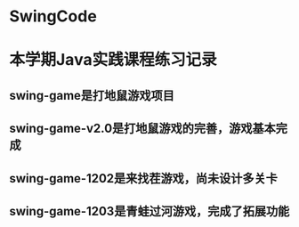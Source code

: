 # SwingCode
# 本学期Java实践课程练习记录
## swing-game是打地鼠游戏项目
## swing-game-v2.0是打地鼠游戏的完善，游戏基本完成
## swing-game-1202是来找茬游戏，尚未设计多关卡
## swing-game-1203是青蛙过河游戏，完成了拓展功能
